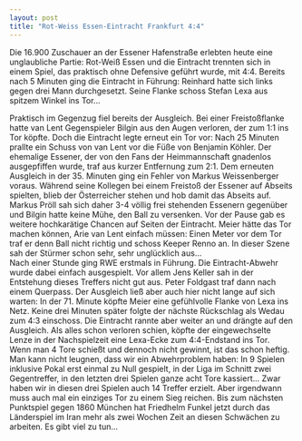 ```yaml
---
layout: post
title: "Rot-Weiss Essen-Eintracht Frankfurt 4:4"
---
```


Die 16.900 Zuschauer an der Essener Hafenstraße erlebten heute eine unglaubliche Partie: Rot-Weiß Essen und die Eintracht trennten sich in einem Spiel, das praktisch ohne Defensive geführt wurde, mit 4:4. Bereits nach 5 Minuten ging die Eintracht in Führung: Reinhard hatte sich links gegen drei Mann durchgesetzt. Seine Flanke schoss Stefan Lexa aus spitzem Winkel ins Tor...

Praktisch im Gegenzug fiel bereits der Ausgleich. Bei einer Freistoßflanke hatte van Lent Gegenspieler Bilgin aus den Augen verloren, der zum 1:1 ins Tor köpfte. Doch die Eintracht legte erneut ein Tor vor: Nach 25 Minuten prallte ein Schuss von van Lent vor die Füße von Benjamin Köhler. Der ehemalige Essener, der von den Fans der Heimmannschaft gnadenlos ausgepfiffen wurde, traf aus kurzer Entfernung zum 2:1. Dem erneuten Ausgleich in der 35. Minuten ging ein Fehler von Markus Weissenberger voraus. Während seine Kollegen bei einem Freistoß der Essener auf Abseits spielten, blieb der Österreicher stehen und hob damit das Abseits auf. Markus Pröll sah sich daher 3-4 völlig frei stehenden Essenern gegenüber und Bilgin hatte keine Mühe, den Ball zu versenken. Vor der Pause gab es weitere hochkarätige Chancen auf Seiten der Eintracht. Meier hätte das Tor machen können, Arie van Lent einfach müssen: Einen Meter vor dem Tor traf er denn Ball nicht richtig und schoss Keeper Renno an. In dieser Szene sah der Stürmer schon sehr, sehr unglücklich aus...  
Nach einer Stunde ging RWE erstmals in Führung. Die Eintracht-Abwehr wurde dabei einfach ausgespielt. Vor allem Jens Keller sah in der Entstehung dieses Treffers nicht gut aus. Peter Foldgast traf dann nach einem Querpass. Der Ausgleich ließ aber auch hier nicht lange auf sich warten: In der 71. Minute köpfte Meier eine gefühlvolle Flanke von Lexa ins Netz. Keine drei Minuten später folgte der nächste Rückschlag als Wedau zum 4:3 einschoss. Die Eintracht rannte aber weiter an und drängte auf den Ausgleich. Als alles schon verloren schien, köpfte der eingewechselte Lenze in der Nachspielzeit eine Lexa\-Ecke zum 4:4-Endstand ins Tor.  
Wenn man 4 Tore schießt und dennoch nicht gewinnt, ist das schon heftig. Man kann nicht leugnen, dass wir ein Abwehrproblem haben: In 9 Spielen inklusive Pokal erst einmal zu Null gespielt, in der Liga im Schnitt zwei Gegentreffer, in den letzten drei Spielen ganze acht Tore kassiert... Zwar haben wir in diesen drei Spielen auch 14 Treffer erzielt. Aber irgendwann muss auch mal ein einziges Tor zu einem Sieg reichen. Bis zum nächsten Punktspiel gegen 1860 München hat Friedhelm Funkel jetzt durch das Länderspiel im Iran mehr als zwei Wochen Zeit an diesen Schwächen zu arbeiten. Es gibt viel zu tun...
